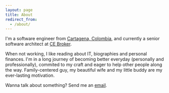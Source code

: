 ```yaml
---
layout: page
title: About
redirect_from:
  - /about/
---
```


I'm a software engineer from
[Cartagena, Colombia](http://goo.gl/mjkNI9),
and currently a senior software architect at
[CE Broker](https://www.cebroker.com).

<div class="github-cards">
  <div class="github-card" data-github="thelaxtsamurai"></div>
</div>

When not working, I like reading about IT, biographies and personal finances. I'm in a long journey of becoming better everyday (personally and professionally), commited to my craft and eager to help other people along the way. Family-centered guy, my beautiful wife and my little buddy are my ever-lasting motivation.

Wanna talk about something? Send me an [email](mailto:federico.v.garcia@gmail.com).

<script src="http://lab.lepture.com/github-cards/widget.js"></script>